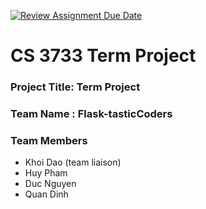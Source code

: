 [![Review Assignment Due Date](https://classroom.github.com/assets/deadline-readme-button-22041afd0340ce965d47ae6ef1cefeee28c7c493a6346c4f15d667ab976d596c.svg)](https://classroom.github.com/a/Ir_lyZaZ)
# CS 3733 Term Project
### Project Title: Term Project
### Team Name :  Flask-tasticCoders
### Team Members 
* Khoi Dao (team liaison)
* Huy Pham
* Duc Nguyen
* Quan Dinh

